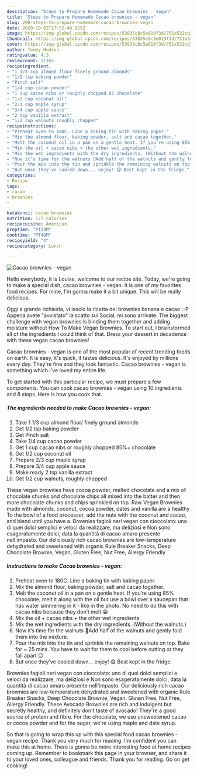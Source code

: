 ```yaml
---
description: "Steps to Prepare Homemade Cacao brownies - vegan"
title: "Steps to Prepare Homemade Cacao brownies - vegan"
slug: 290-steps-to-prepare-homemade-cacao-brownies-vegan
date: 2020-10-02T17:52:46.025Z
image: https://img-global.cpcdn.com/recipes/53835c8c5e019f3d/751x532cq70/cacao-brownies-vegan-recipe-main-photo.jpg
thumbnail: https://img-global.cpcdn.com/recipes/53835c8c5e019f3d/751x532cq70/cacao-brownies-vegan-recipe-main-photo.jpg
cover: https://img-global.cpcdn.com/recipes/53835c8c5e019f3d/751x532cq70/cacao-brownies-vegan-recipe-main-photo.jpg
author: Tommy Hudson
ratingvalue: 4.3
reviewcount: 11165
recipeingredient:
- "1 1/3 cup almond flour finely ground almonds"
- "1/2 tsp baking powder"
- "Pinch salt"
- "1/4 cup cacao powder"
- "1 cup cacao nibs or roughly chopped 85 chocolate"
- "1/2 cup coconut oil"
- "2/3 cup maple syrup"
- "3/4 cup apple sauce"
- "2 tsp vanilla extract"
- "1/2 cup walnuts roughly chopped"
recipeinstructions:
- "Preheat oven to 180C. Line a baking tin with baking paper."
- "Mix the almond flour, baking powder, salt and cacao together."
- "Melt the coconut oil in a pan on a gentle heat. If you’re using 85% chocolate, melt it along with the oil but use a bowl over a saucepan that has water simmering in it - like in the photo. No need to do this with cacao nibs because they don’t melt 😁"
- "Mix the oil + cacao nibs + the other wet ingredients."
- "Mix the wet ingredients with the dry ingredients. (Without the walnuts.)"
- "Now it’s time for the walnuts 🎉Add half of the walnuts and gently fold them into the mixture."
- "Pour the mix into the tin and sprinkle the remaining walnuts on top. Bake for ~ 25 mins. You have to wait for them to cool before cutting or they fall apart 😕"
- "But once they’ve cooled down... enjoy! 😋 Best kept in the fridge."
categories:
- Recipe
tags:
- cacao
- brownies
- 

katakunci: cacao brownies  
nutrition: 177 calories
recipecuisine: American
preptime: "PT23M"
cooktime: "PT48M"
recipeyield: "4"
recipecategory: Lunch

---
```



![Cacao brownies - vegan](https://img-global.cpcdn.com/recipes/53835c8c5e019f3d/751x532cq70/cacao-brownies-vegan-recipe-main-photo.jpg)

Hello everybody, it is Louise, welcome to our recipe site. Today, we're going to make a special dish, cacao brownies - vegan. It is one of my favorites food recipes. For mine, I'm gonna make it a bit unique. This will be really delicious.

Oggi a grande richiesta, vi lascio la ricetta dei brownies banana e cacao :-P Appena avete &#34;avvistato&#34; la scatto sui Social, mi sono arrivate. The biggest challenge with vegan brownies is binding them together and adding moisture without How To Make Vegan Brownies. To start out, I brainstormed all of the ingredients I could think of that. Dress your dessert in decadence with these vegan cacao brownies!

Cacao brownies - vegan is one of the most popular of recent trending foods on earth. It is easy, it's quick, it tastes delicious. It's enjoyed by millions every day. They're fine and they look fantastic. Cacao brownies - vegan is something which I've loved my entire life.


To get started with this particular recipe, we must prepare a few components. You can cook cacao brownies - vegan using 10 ingredients and 8 steps. Here is how you cook that.

<!--inarticleads1-->

##### The ingredients needed to make Cacao brownies - vegan:

1. Take 1 1/3 cup almond flour/ finely ground almonds
1. Get 1/2 tsp baking powder
1. Get Pinch salt
1. Take 1/4 cup cacao powder
1. Get 1 cup cacao nibs or roughly chopped 85%+ chocolate
1. Get 1/2 cup coconut oil
1. Prepare 2/3 cup maple syrup
1. Prepare 3/4 cup apple sauce
1. Make ready 2 tsp vanilla extract
1. Get 1/2 cup walnuts, roughly chopped


These vegan brownies have cocoa powder, melted chocolate and a mix of chocolate chunks and chocolate chips all mixed into the batter and then more chocolate chunks and chips sprinkled on top. Raw Vegan Brownies made with almonds, coconut, cocoa powder, dates and vanilla are a healthy To the bowl of a food processor, add the nuts with the coconut and cacao, and blend until you have a. Brownies fagioli neri vegan con cioccolato: uno di quei dolci semplici e veloci da realizzare, ma deliziosi e Non sono esageratamente dolci, data la quantità di cacao amaro presente nell&#39;impasto. Our deliciously rich cacao brownies are low-temperature dehydrated and sweetened with organic Rule Breaker Snacks, Deep Chocolate Brownie, Vegan, Gluten Free, Nut Free, Allergy Friendly. 

<!--inarticleads2-->

##### Instructions to make Cacao brownies - vegan:

1. Preheat oven to 180C. Line a baking tin with baking paper.
1. Mix the almond flour, baking powder, salt and cacao together.
1. Melt the coconut oil in a pan on a gentle heat. If you’re using 85% chocolate, melt it along with the oil but use a bowl over a saucepan that has water simmering in it - like in the photo. No need to do this with cacao nibs because they don’t melt 😁
1. Mix the oil + cacao nibs + the other wet ingredients.
1. Mix the wet ingredients with the dry ingredients. (Without the walnuts.)
1. Now it’s time for the walnuts 🎉Add half of the walnuts and gently fold them into the mixture.
1. Pour the mix into the tin and sprinkle the remaining walnuts on top. Bake for ~ 25 mins. You have to wait for them to cool before cutting or they fall apart 😕
1. But once they’ve cooled down... enjoy! 😋 Best kept in the fridge.


Brownies fagioli neri vegan con cioccolato: uno di quei dolci semplici e veloci da realizzare, ma deliziosi e Non sono esageratamente dolci, data la quantità di cacao amaro presente nell&#39;impasto. Our deliciously rich cacao brownies are low-temperature dehydrated and sweetened with organic Rule Breaker Snacks, Deep Chocolate Brownie, Vegan, Gluten Free, Nut Free, Allergy Friendly. These Avocado Brownies are rich and indulgent but secretly healthy, and definitely don&#39;t taste of avocado! They&#39;re a good source of protein and fibre. For the chocolate, we use unsweetened cacao or cocoa powder and for the sugar, we&#39;re using maple and date syrup. 

So that is going to wrap this up with this special food cacao brownies - vegan recipe. Thank you very much for reading. I'm confident you can make this at home. There is gonna be more interesting food at home recipes coming up. Remember to bookmark this page in your browser, and share it to your loved ones, colleague and friends. Thank you for reading. Go on get cooking!
